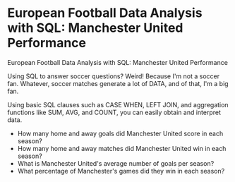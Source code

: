 # European Football Data Analysis with SQL: Manchester United Performance
European Football Data Analysis with SQL: Manchester United Performance

Using SQL to answer soccer questions? Weird! Because I'm not a soccer fan. Whatever, soccer matches generate a lot of DATA, and of that, I'm a big fan.

Using basic SQL clauses such as CASE WHEN, LEFT JOIN, and aggregation functions like SUM, AVG, and COUNT, you can easily obtain and interpret data.

- How many home and away goals did Manchester United score in each season?
- How many home and away matches did Manchester United win in each season?
- What is Manchester United's average number of goals per season?
- What percentage of Manchester's games did they win in each season?
